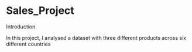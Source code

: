 # Sales_Project
Introduction 

In this project, I analysed a dataset with three different products across six different countries
